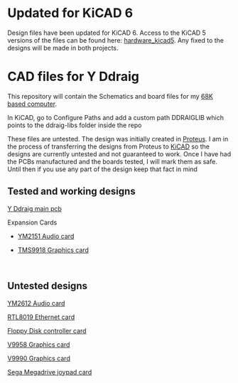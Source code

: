 # Updated for KiCAD 6

Design files have been updated for KiCAD 6. Access to the KiCAD 5 versions of the files can be found here: [hardware_kicad5](https://github.com/ddraig68k/hardware_kicad5). Any fixed to the designs will be made in both projects.  


# CAD files for Y Ddraig
This repository will contain the Schematics and board files for my [68K based computer](https://ddraig68k.com).

In KiCAD, go to Configure Paths and add a custom path DDRAIGLIB which points to the ddraig-libs folder inside the repo

These files are untested. The design was initially created in [Proteus](https://www.labcenter.com/). I am in the process of transferring the designs from Proteus to [KiCAD](https://www.kicad.org/) so the designs are currently untested and not guaranteed to work. Once I have had the PCBs manufactured and the boards tested, I will mark them as safe. Until then if you use any part of the design keep that fact in mind


## Tested and working designs

[Y Ddraig main pcb](yddraig)


Expansion Cards

* [YM2151 Audio card](expansion/AudioYM2151)

* [TMS9918 Graphics card](expansion/GfxTMS9918)

<br/>

## Untested designs

[YM2612 Audio card](expansion/AudioYM2612)

[RTL8019 Ethernet card](expansion/Eth8019)

[Floppy Disk controller card](expansion/FloppyDiskController)


[V9958 Graphics card](expansion/GfxV9958)

[V9990 Graphics card](expansion/GfxV9990)

[Sega Megadrive joypad card](expansion/JoypadController)

